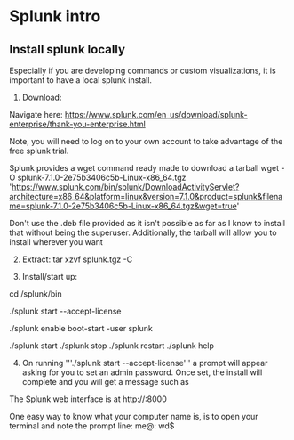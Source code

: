 # Splunk intro

## Install splunk locally

Especially if you are developing commands or custom visualizations, it is important to have a local splunk install.

1. Download:

Navigate here:
https://www.splunk.com/en_us/download/splunk-enterprise/thank-you-enterprise.html

Note, you will need to log on to your own account to take advantage of the free splunk trial.

Splunk provides a wget command ready made to download a tarball
wget -O splunk-7.1.0-2e75b3406c5b-Linux-x86_64.tgz 'https://www.splunk.com/bin/splunk/DownloadActivityServlet?architecture=x86_64&platform=linux&version=7.1.0&product=splunk&filename=splunk-7.1.0-2e75b3406c5b-Linux-x86_64.tgz&wget=true'

Don't use the .deb file provided as it isn't possible as far as I know to install that without being the superuser.  Additionally, the tarball will allow you to install wherever you want

2. Extract:
tar xzvf splunk.tgz -C <path to where you want it installed>

3. Install/start up:

cd <path to where you want it installed>/splunk/bin

./splunk start --accept-license

./splunk enable boot-start -user splunk

./splunk start
./splunk stop
./splunk restart
./splunk help

4. On running '''./splunk start --accept-license''' a prompt will appear asking for you to set an admin password.  Once set, the install will complete and you will get a message such as

The Splunk web interface is at http://<my computer name>:8000

One easy way to know what your computer name is, is to open your terminal and note the prompt line:
me@<my computer name>: wd$

